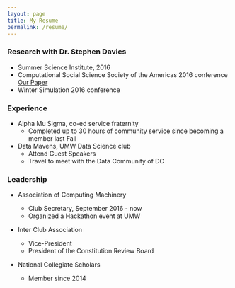 ```yaml
---
layout: page
title: My Resume
permalink: /resume/
---
```


### Research with Dr. Stephen Davies
 * Summer Science Institute, 2016
 * Computational Social Science Society of the Americas 2016 conference
  [Our Paper](http://cs.umw.edu/~stephen/daviesZontine.pdf)
 * Winter Simulation 2016 conference

### Experience
 * Alpha Mu Sigma, co-ed service fraternity
   * Completed up to 30 hours of community service since becoming a member last Fall
 * Data Mavens, UMW Data Science club
   * Attend Guest Speakers
   * Travel to meet with the Data Community of DC

### Leadership

* Association of Computing Machinery
  * Club Secretary, September 2016 - now
  * Organized a Hackathon event at UMW
  
* Inter Club Association
  * Vice-President
  * President of the Constitution Review Board
  
* National Collegiate Scholars
  * Member since 2014
